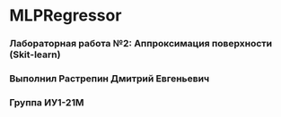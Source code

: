# MLPRegressor
### Лабораторная работа №2: Аппроксимация поверхности (Skit-learn)
### Выполнил Растрепин Дмитрий Евгеньевич 
### Группа ИУ1-21М
